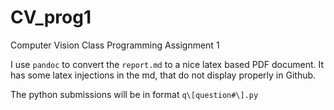 # CV_prog1
Computer Vision Class Programming Assignment 1

I use `pandoc` to convert the `report.md` to a nice latex based PDF document. It has some latex injections in the md, that do not display properly in Github.

The python submissions will be in format `q\[question#\].py`
